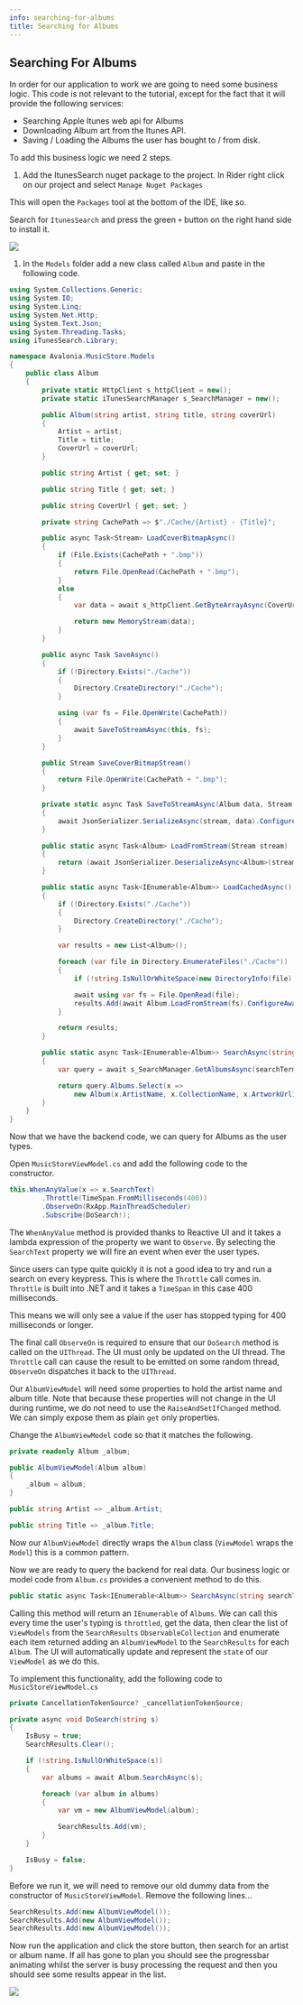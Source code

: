 ```yaml
---
info: searching-for-albums
title: Searching for Albums
---
```


## Searching For Albums <a id="searching-for-albums"></a>

In order for our application to work we are going to need some business logic. This code is not relevant to the tutorial, except for the fact that it will provide the following services:

* Searching Apple Itunes web api for Albums
* Downloading Album art from the Itunes API.
* Saving / Loading the Albums the user has bought to / from disk.

To add this business logic we need 2 steps.

1. Add the ItunesSearch nuget package to the project. In Rider right click on our project and select `Manage Nuget Packages`

This will open the `Packages` tool at the bottom of the IDE, like so.

Search for `ItunesSearch` and press the green `+` button on the right hand side to install it.

  <div style={{textAlign: 'center'}}>
    <img src="/img/tutorials/music-store-app/searching-for-albums/image-20210310013703557.png" />
  </div>

1. In the `Models` folder add a new class called `Album` and paste in the following code.

```csharp
using System.Collections.Generic;
using System.IO;
using System.Linq;
using System.Net.Http;
using System.Text.Json;
using System.Threading.Tasks;
using iTunesSearch.Library;

namespace Avalonia.MusicStore.Models
{
    public class Album
    {
        private static HttpClient s_httpClient = new();
        private static iTunesSearchManager s_SearchManager = new();

        public Album(string artist, string title, string coverUrl)
        {
            Artist = artist;
            Title = title;
            CoverUrl = coverUrl;
        }

        public string Artist { get; set; }

        public string Title { get; set; }

        public string CoverUrl { get; set; }

        private string CachePath => $"./Cache/{Artist} - {Title}";

        public async Task<Stream> LoadCoverBitmapAsync()
        {
            if (File.Exists(CachePath + ".bmp"))
            {
                return File.OpenRead(CachePath + ".bmp");
            }
            else
            {
                var data = await s_httpClient.GetByteArrayAsync(CoverUrl);

                return new MemoryStream(data);
            }
        }

        public async Task SaveAsync()
        {
            if (!Directory.Exists("./Cache"))
            {
                Directory.CreateDirectory("./Cache");
            }

            using (var fs = File.OpenWrite(CachePath))
            {
                await SaveToStreamAsync(this, fs);
            }
        }

        public Stream SaveCoverBitmapStream()
        {
            return File.OpenWrite(CachePath + ".bmp");
        }

        private static async Task SaveToStreamAsync(Album data, Stream stream)
        {
            await JsonSerializer.SerializeAsync(stream, data).ConfigureAwait(false);
        }

        public static async Task<Album> LoadFromStream(Stream stream)
        {
            return (await JsonSerializer.DeserializeAsync<Album>(stream).ConfigureAwait(false))!;
        }

        public static async Task<IEnumerable<Album>> LoadCachedAsync()
        {
            if (!Directory.Exists("./Cache"))
            {
                Directory.CreateDirectory("./Cache");
            }

            var results = new List<Album>();

            foreach (var file in Directory.EnumerateFiles("./Cache"))
            {
                if (!string.IsNullOrWhiteSpace(new DirectoryInfo(file).Extension)) continue;

                await using var fs = File.OpenRead(file);
                results.Add(await Album.LoadFromStream(fs).ConfigureAwait(false));
            }

            return results;
        }

        public static async Task<IEnumerable<Album>> SearchAsync(string searchTerm)
        {
            var query = await s_SearchManager.GetAlbumsAsync(searchTerm).ConfigureAwait(false);

            return query.Albums.Select(x =>
                new Album(x.ArtistName, x.CollectionName, x.ArtworkUrl100.Replace("100x100bb", "600x600bb")));
        }
    }
}
```

Now that we have the backend code, we can query for Albums as the user types.

Open `MusicStoreViewModel.cs` and add the following code to the constructor.

```csharp
this.WhenAnyValue(x => x.SearchText)
        .Throttle(TimeSpan.FromMilliseconds(400))
        .ObserveOn(RxApp.MainThreadScheduler)
        .Subscribe(DoSearch!);
```

The `WhenAnyValue` method is provided thanks to Reactive UI and it takes a lambda expression of the property we want to `Observe`. By selecting the `SearchText` property we will fire an event when ever the user types.

Since users can type quite quickly it is not a good idea to try and run a search on every keypress. This is where the `Throttle` call comes in. `Throttle` is built into .NET and it takes a `TimeSpan` in this case 400 milliseconds.

This means we will only see a value if the user has stopped typing for 400 milliseconds or longer.

The final call `ObserveOn` is required to ensure that our `DoSearch` method is called on the `UIThread`. The UI must only be updated on the UI thread. The `Throttle` call can cause the result to be emitted on some random thread, `ObserveOn` dispatches it back to the `UIThread`.

Our `AlbumViewModel` will need some properties to hold the artist name and album title. Note that because these properties will not change in the UI during runtime, we do not need to use the `RaiseAndSetIfChanged` method. We can simply expose them as plain `get` only properties.

Change the `AlbumViewModel` code so that it matches the following.

```csharp
private readonly Album _album;

public AlbumViewModel(Album album)
{
    _album = album;
}

public string Artist => _album.Artist;

public string Title => _album.Title;
```

Now our `AlbumViewModel` directly wraps the `Album` class \(`ViewModel` wraps the `Model`\) this is a common pattern.

Now we are ready to query the backend for real data. Our business logic or model code from `Album.cs` provides a convenient method to do this.

```csharp
public static async Task<IEnumerable<Album>> SearchAsync(string searchTerm)
```

Calling this method will return an `IEnumerable` of `Albums`. We can call this every time the user's typing is `throttled`, get the data, then clear the list of `ViewModels` from the `SearchResults` `ObservableCollection` and enumerate each item returned adding an `AlbumViewModel` to the `SearchResults` for each `Album`. The UI will automatically update and represent the `state` of our `ViewModel` as we do this.

To implement this functionality, add the following code to `MusicStoreViewModel.cs`

```csharp
private CancellationTokenSource? _cancellationTokenSource;

private async void DoSearch(string s)
{
    IsBusy = true;
    SearchResults.Clear();

    if (!string.IsNullOrWhiteSpace(s))
    {
        var albums = await Album.SearchAsync(s);

        foreach (var album in albums)
        {
            var vm = new AlbumViewModel(album);

            SearchResults.Add(vm);
        }
    }

    IsBusy = false;
}
```

Before we run it, we will need to remove our old dummy data from the constructor of `MusicStoreViewModel`. Remove the following lines...

```csharp
SearchResults.Add(new AlbumViewModel());
SearchResults.Add(new AlbumViewModel());
SearchResults.Add(new AlbumViewModel());
```

Now run the application and click the store button, then search for an artist or album name. If all has gone to plan you should see the progressbar animating whilst the server is busy processing the request and then you should see some results appear in the list.

  <div style={{textAlign: 'center'}}>
    <img src="/img/tutorials/music-store-app/searching-for-albums/image-20210310110401944.png" />
  </div>
